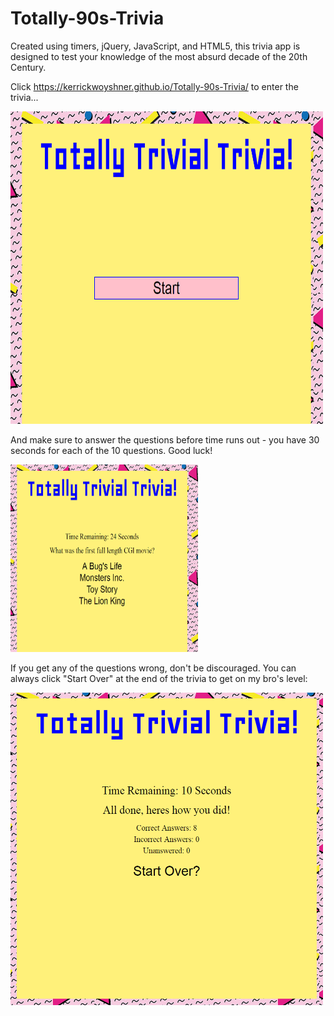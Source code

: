 # Totally-90s-Trivia

Created using timers, jQuery, JavaScript, and HTML5, this trivia app is designed to test your knowledge of the most absurd decade of the 20th Century.

Click https://kerrickwoyshner.github.io/Totally-90s-Trivia/ to enter the trivia...

<img src="assets/images/Title.PNG" width="500" height="500">

And make sure to answer the questions before time runs out - you have 30 seconds for each of the 10 questions.  Good luck!

<img src="assets/images/Question1.PNG" width="300" height="300">

If you get any of the questions wrong, don't be discouraged.  You can always click "Start Over" at the end of the trivia to get on my bro's level:

<img src="assets/images/Results.PNG" width="500" height="500">
